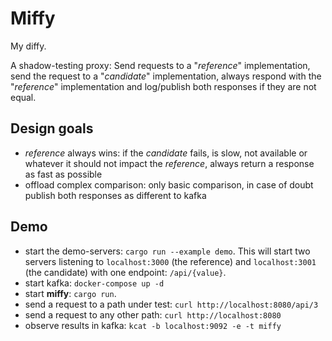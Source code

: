 # Miffy

My diffy.

A shadow-testing proxy: Send requests to a "*reference*" implementation, send the request to a "*candidate*"
implementation, always respond with the "*reference*" implementation and log/publish both responses if they are not
equal.

## Design goals

- *reference* always wins: if the *candidate* fails, is slow, not available or whatever it should not impact the
  *reference*, always return a response as fast as possible
- offload complex comparison: only basic comparison, in case of doubt publish both responses as different to kafka

## Demo

* start the demo-servers: `cargo run --example demo`. This will start two servers listening to `localhost:3000` (the
  reference) and `localhost:3001` (the candidate) with one endpoint: `/api/{value}`.
* start kafka: `docker-compose up -d`
* start **miffy**: `cargo run`.
* send a request to a path under test: `curl http://localhost:8080/api/3`
* send a request to any other path: `curl http://localhost:8080`
* observe results in kafka: `kcat -b localhost:9092 -e -t miffy`